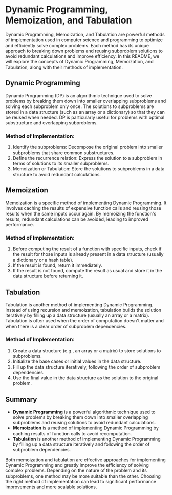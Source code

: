 # Dynamic Programming, Memoization, and Tabulation

Dynamic Programming, Memoization, and Tabulation are powerful methods of implementation used in computer science and programming to optimize and efficiently solve complex problems. Each method has its unique approach to breaking down problems and reusing subproblem solutions to avoid redundant calculations and improve efficiency. In this README, we will explore the concepts of Dynamic Programming, Memoization, and Tabulation, along with their methods of implementation.

## Dynamic Programming

Dynamic Programming (DP) is an algorithmic technique used to solve problems by breaking them down into smaller overlapping subproblems and solving each subproblem only once. The solutions to subproblems are stored in a data structure (such as an array or a dictionary) so that they can be reused when needed. DP is particularly useful for problems with optimal substructure and overlapping subproblems.

### Method of Implementation:

1. Identify the subproblems: Decompose the original problem into smaller subproblems that share common substructures.
2. Define the recurrence relation: Express the solution to a subproblem in terms of solutions to its smaller subproblems.
3. Memoization or Tabulation: Store the solutions to subproblems in a data structure to avoid redundant calculations.

## Memoization

Memoization is a specific method of implementing Dynamic Programming. It involves caching the results of expensive function calls and reusing those results when the same inputs occur again. By memoizing the function's results, redundant calculations can be avoided, leading to improved performance.

### Method of Implementation:

1. Before computing the result of a function with specific inputs, check if the result for those inputs is already present in a data structure (usually a dictionary or a hash table).
2. If the result is found, return it immediately.
3. If the result is not found, compute the result as usual and store it in the data structure before returning it.

## Tabulation

Tabulation is another method of implementing Dynamic Programming. Instead of using recursion and memoization, tabulation builds the solution iteratively by filling up a data structure (usually an array or a matrix). Tabulation is often used when the order of computation doesn't matter and when there is a clear order of subproblem dependencies.

### Method of Implementation:

1. Create a data structure (e.g., an array or a matrix) to store solutions to subproblems.
2. Initialize the base cases or initial values in the data structure.
3. Fill up the data structure iteratively, following the order of subproblem dependencies.
4. Use the final value in the data structure as the solution to the original problem.

## Summary

- **Dynamic Programming** is a powerful algorithmic technique used to solve problems by breaking them down into smaller overlapping subproblems and reusing solutions to avoid redundant calculations.
- **Memoization** is a method of implementing Dynamic Programming by caching results of function calls to avoid recomputation.
- **Tabulation** is another method of implementing Dynamic Programming by filling up a data structure iteratively and following the order of subproblem dependencies.

Both memoization and tabulation are effective approaches for implementing Dynamic Programming and greatly improve the efficiency of solving complex problems. Depending on the nature of the problem and its subproblems, one method may be more suitable than the other. Choosing the right method of implementation can lead to significant performance improvements and more scalable solutions.
